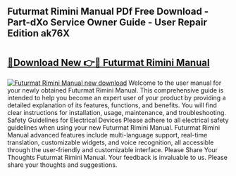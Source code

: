 ## Futurmat Rimini Manual PDf Free Download - Part-dXo Service Owner Guide - User Repair Edition ak76X

# <h2><a href="http://cf10162.oget.top/?id=Futurmat+Rimini+Manual">🔗Download New 👉🔴 Futurmat Rimini Manual</a></h2>

[![Futurmat Rimini Manual new download](https://i.imgur.com/5g1atiW.png)](http://cf10162.oget.top/?id=Futurmat+Rimini+Manual)
Welcome to the user manual for your newly obtained Futurmat Rimini Manual. This comprehensive guide is intended to help you become an expert user of your product by providing a detailed explanation of its features, functions, and benefits. You will find clear instructions for installation, usage, maintenance, and troubleshooting. Safety Guidelines for Electrical Devices Please adhere to all electrical safety guidelines when using your new Futurmat Rimini Manual. Futurmat Rimini Manual advanced features include multi-language support, real-time translation, customizable widgets, and voice recognition, all accessible through the user-friendly and customizable interface. Please Share Your Thoughts Futurmat Rimini Manual. Your feedback is invaluable to us. Please share your thoughts and suggestions.

